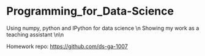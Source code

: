# Programming_for_Data-Science

Using numpy, python and IPython for data science \n
Showing my work as a teaching assistant \n\n

Homework repo: https://github.com/ds-ga-1007
